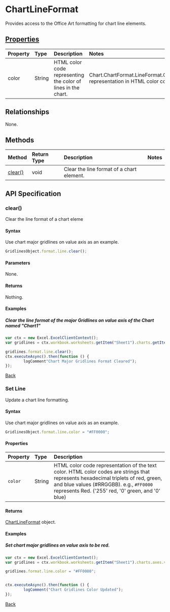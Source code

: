 # ChartLineFormat
Provides access to the Office Art formatting for chart line elements.

## [Properties](#set-line)

| Property         | Type    |Description|Notes |
|:-----------------|:--------|:----------|:-----|
|color| String | HTML color code representing the color of lines in the chart. |Chart.ChartFormat.LineFormat.Color's representation in HTML color code.|

## Relationships
None.

## Methods
| Method     | Return Type    |Description|Notes  |
|:-----------------|:--------|:----------|:------|
|[clear()](#clear)|void |Clear the line format of a chart element.

## API Specification 
### clear()

Clear the line format of a chart eleme

#### Syntax
Use chart major gridlines on value axis as an example.
```js
GridlinesObject.format.line.clear();
```

#### Parameters
None.

#### Returns

Nothing.

#### Examples

##### Clear the line format of the major Gridlines on value axis of the Chart named "Chart1"

```js
var ctx = new Excel.ExcelClientContext();
var gridlines = ctx.workbook.worksheets.getItem("Sheet1").charts.getItem("Chart1").axes.valueaxis.majorGridlines;	

gridlines.format.line.clear();
ctx.executeAsync().then(function () {
		logComment"Chart Major Gridlines Format Cleared");
});
```
[Back](#methods)

### Set Line

Update a chart line formatting.

#### Syntax
Use chart major gridlines on value axis as an example.
```js
GridlinesObject.format.line.color = "#FF0000";

```

#### Properties
| Property         | Type    |Description|
|:-----------------|:--------|:----------|
|`color`|String|HTML color code representation of the text color. HTML color codes are strings that represents hexadecimal triplets of red, green, and blue values (#RRGGBB). e.g., `#FF0000` represents Red. ('255' red, '0' green, and '0' blue) |


#### Returns

[ChartLineFormat](chartLineFormat.md) object. 

#### Examples

##### Set chart major gridlines on value axis to be red.
```js
var ctx = new Excel.ExcelClientContext();
var gridlines = ctx.workbook.worksheets.getItem("Sheet1").charts.axes.valueaxis.majorGridlines;

gridlines.format.line.color = "#FF0000";


ctx.executeAsync().then(function () {
		logComment("Chart Gridlines Color Updated");
});
```
[Back](#properties)